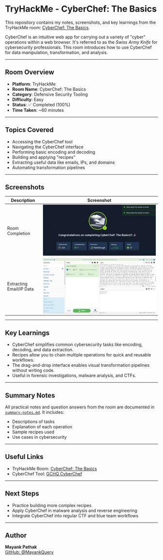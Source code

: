 # TryHackMe - CyberChef: The Basics

This repository contains my notes, screenshots, and key learnings from the TryHackMe room: [CyberChef: The Basics](https://tryhackme.com/room/cyberchefbasic).

CyberChef is an intuitive web app for carrying out a variety of "cyber" operations within a web browser. It's referred to as the *Swiss Army Knife* for cybersecurity professionals. This room introduces how to use CyberChef for data manipulation, transformation, and analysis.

---

## Room Overview

- **Platform**: TryHackMe
- **Room Name**: CyberChef: The Basics
- **Category**: Defensive Security Tooling
- **Difficulty**: Easy
- **Status**: ✅ Completed (100%)
- **Time Taken**: ~60 minutes

---

## Topics Covered

- Accessing the CyberChef tool
- Navigating the CyberChef interface
- Performing basic encoding and decoding
- Building and applying "recipes"
- Extracting useful data like emails, IPs, and domains
- Automating transformation pipelines

---

## Screenshots

| Description                |     Screenshot       |
|----------------------------|----------------------|
| Room Completion            | ![Room Completion](https://github.com/MayankQuery/tryhackme-writeups/blob/main/cyberchef-the-basics/images/cyberchef-the-basics-completion.png) |
| Extracting Email/IP Data   | ![Data Extraction](https://github.com/MayankQuery/tryhackme-writeups/blob/main/cyberchef-the-basics/images/cyberchef-%20the-basics-practice.png) |

---

## Key Learnings

- CyberChef simplifies common cybersecurity tasks like encoding, decoding, and data extraction.
- Recipes allow you to chain multiple operations for quick and reusable workflows.
- The drag-and-drop interface enables visual transformation pipelines without writing code.
- Useful in forensic investigations, malware analysis, and CTFs.

---

## Summary Notes

All practical notes and question answers from the room are documented in [`summary-notes.md`](https://github.com/MayankQuery/tryhackme-writeups/blob/main/cyberchef-the-basics/summary-notes.md). It includes:

- Descriptions of tasks
- Explanation of each operation
- Sample recipes used
- Use cases in cybersecurity

---

## Useful Links

- TryHackMe Room: [CyberChef: The Basics](https://tryhackme.com/room/cyberchefbasic)
- CyberChef Tool: [GCHQ CyberChef](https://gchq.github.io/CyberChef/)

---

## Next Steps

- Practice building more complex recipes
- Apply CyberChef in malware analysis and reverse engineering
- Integrate CyberChef into regular CTF and blue team workflows

---

## Author

**Mayank Pathak**  
[GitHub: @MayankQuery](https://github.com/MayankQuery)

